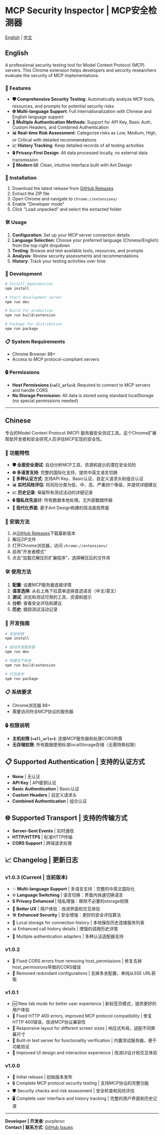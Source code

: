 # MCP Security Inspector | MCP安全检测器

[English](#english) | [中文](#chinese)

## English

A professional security testing tool for Model Context Protocol (MCP) servers. This Chrome extension helps developers and security researchers evaluate the security of MCP implementations.

### 🌟 Features

- **🛡️ Comprehensive Security Testing**: Automatically analyze MCP tools, resources, and prompts for potential security risks
- **🌐 Multi-language Support**: Full internationalization with Chinese and English language support
- **🔧 Multiple Authentication Methods**: Support for API Key, Basic Auth, Custom Headers, and Combined Authentication
- **📊 Real-time Risk Assessment**: Categorize risks as Low, Medium, High, or Critical with detailed recommendations
- **📈 History Tracking**: Keep detailed records of all testing activities
- **🔒 Privacy-First Design**: All data processed locally, no external data transmission
- **🎨 Modern UI**: Clean, intuitive interface built with Ant Design

### 🚀 Installation

1. Download the latest release from [GitHub Releases](https://github.com/purpleroc/mcp-security-inspector/releases)
2. Extract the ZIP file
3. Open Chrome and navigate to `chrome://extensions/`
4. Enable "Developer mode"
5. Click "Load unpacked" and select the extracted folder

### 🛠️ Usage

1. **Configuration**: Set up your MCP server connection details
2. **Language Selection**: Choose your preferred language (Chinese/English) from the top-right dropdown
3. **Testing**: Browse and test available tools, resources, and prompts
4. **Analysis**: Review security assessments and recommendations
5. **History**: Track your testing activities over time

### 🔧 Development

```bash
# Install dependencies
npm install

# Start development server
npm run dev

# Build for production
npm run build:extension

# Package for distribution
npm run package
```

### 📋 System Requirements

- Chrome Browser 88+
- Access to MCP protocol-compliant servers

### 🔒 Permissions

- **Host Permissions (`<all_urls>`)**: Required to connect to MCP servers and handle CORS
- **No Storage Permission**: All data is stored using standard localStorage (no special permissions needed)

---

## Chinese

专业的Model Context Protocol (MCP) 服务器安全测试工具。这个Chrome扩展帮助开发者和安全研究人员评估MCP实现的安全性。

### 🌟 功能特性

- **🛡️ 全面安全测试**: 自动分析MCP工具、资源和提示的潜在安全风险
- **🌐 多语言支持**: 完整的国际化支持，提供中英文语言切换
- **🔧 多种认证方式**: 支持API Key、Basic认证、自定义请求头和组合认证
- **📊 实时风险评估**: 将风险分类为低、中、高、严重四个等级，并提供详细建议
- **📈 历史记录**: 保留所有测试活动的详细记录
- **🔒 隐私优先设计**: 所有数据本地处理，无外部数据传输
- **🎨 现代化界面**: 基于Ant Design构建的简洁直观界面

### 🚀 安装方法

1. 从[GitHub Releases](https://github.com/purpleroc/mcp-security-inspector/releases)下载最新版本
2. 解压ZIP文件
3. 打开Chrome浏览器，访问 `chrome://extensions/`
4. 启用"开发者模式"
5. 点击"加载已解压的扩展程序"，选择解压后的文件夹

### 🛠️ 使用方法

1. **配置**: 设置MCP服务器连接详情
2. **语言选择**: 从右上角下拉菜单选择首选语言（中文/英文）
3. **测试**: 浏览和测试可用的工具、资源和提示
4. **分析**: 查看安全评估和建议
5. **历史**: 跟踪测试活动记录

### 🔧 开发指南

```bash
# 安装依赖
npm install

# 启动开发服务器
npm run dev

# 构建生产版本
npm run build:extension

# 打包发布
npm run package
```

### 📋 系统要求

- Chrome浏览器 88+
- 需要访问符合MCP协议的服务器

### 🔒 权限说明

- **主机权限 (`<all_urls>`)**: 连接MCP服务器和处理CORS所需
- **无存储权限**: 所有数据使用标准localStorage存储（无需特殊权限）

## 📋 Supported Authentication | 支持的认证方式

- **None** | 无认证
- **API Key** | API密钥认证
- **Basic Authentication** | Basic认证
- **Custom Headers** | 自定义请求头
- **Combined Authentication** | 组合认证

## 🌐 Supported Transport | 支持的传输方式

- **Server-Sent Events** | 实时通信
- **HTTP/HTTPS** | 标准HTTP传输
- **CORS Support** | 跨域请求处理

## 📈 Changelog | 更新日志

### v1.0.3 (Current | 当前版本)
- ✨ **Multi-language Support** | 多语言支持：完整的中英文国际化
- 🌐 **Language Switching** | 语言切换：界面内快速切换语言
- 🔒 **Privacy Enhanced** | 隐私增强：移除不必要的storage权限
- 📱 **Better UX** | 用户体验：改进界面和交互体验
- 🛠️ **Enhanced Security** | 安全增强：更好的安全评估算法
- 💾 Local storage for connection history | 本地保存历史连接服务列表
- 📊 Enhanced call history details | 增强的调用历史详情
- 🔐 Multiple authentication adapters | 多种认证适配器支持

### v1.0.2
- 🔧 Fixed CORS errors from removing host_permissions | 修复去掉host_permissions导致的CORS错误
- 🧹 Removed redundant configurations | 去掉多余配置，单纯从SSE URL获取

### v1.0.1
- 🆕 New tab mode for better user experience | 新标签页模式，提供更好的用户体验
- 🔧 Fixed HTTP 400 errors, improved MCP protocol compatibility | 修复HTTP 400错误，改进MCP协议兼容性
- 📱 Responsive layout for different screen sizes | 响应式布局，适配不同屏幕尺寸
- 🧪 Built-in test server for functionality verification | 内置测试服务器，便于功能验证
- 🎨 Improved UI design and interaction experience | 改进UI设计和交互体验

### v1.0.0
- 🎉 Initial release | 初始版本发布
- 🔒 Complete MCP protocol security testing | 支持MCP协议的完整功能
- 🛡️ Security checks and risk assessment | 安全检查和风险评估
- 🖥️ Complete user interface and history tracking | 完整的用户界面和历史记录

---

**Developer | 开发者**: purpleroc  
**Contact | 联系方式**: [GitHub Issues](https://github.com/purpleroc/mcp-security-inspector/issues) 